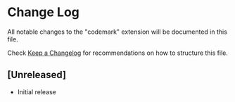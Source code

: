 # Change Log

All notable changes to the "codemark" extension will be documented in this file.

Check [Keep a Changelog](http://keepachangelog.com/) for recommendations on how to structure this file.

## [Unreleased]

- Initial release